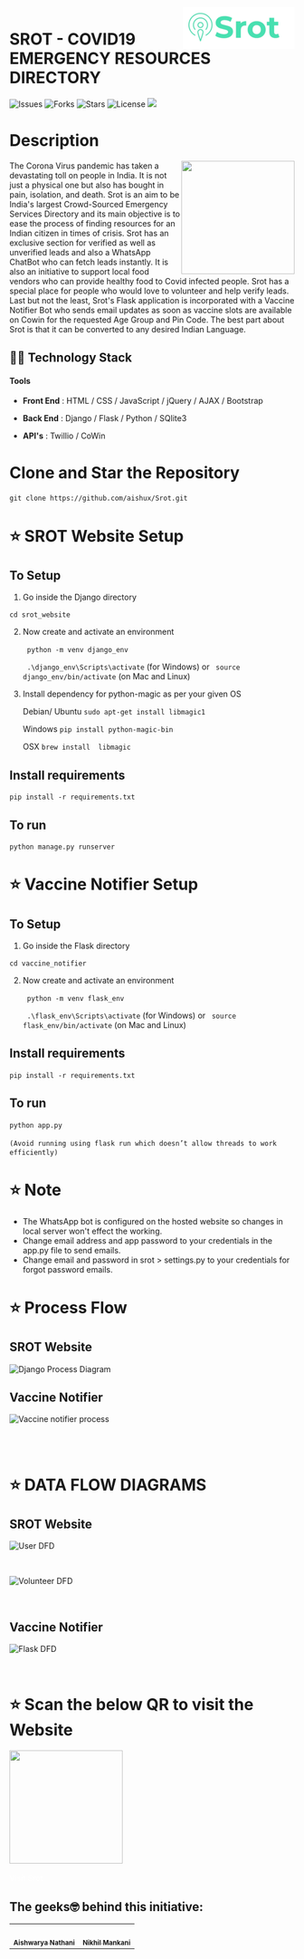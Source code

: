 <img align="right" src="https://github.com/aishux/Srot/blob/master/media/images/logo_smallest.png"> 

# SROT - COVID19 EMERGENCY RESOURCES DIRECTORY



![Issues](https://img.shields.io/github/issues/aishux/Srot.git)
![Forks](https://img.shields.io/github/forks/aishux/Srot.git)
![Stars](https://img.shields.io/github/stars/aishux/Srot.git)
![License](https://img.shields.io/github/license/aishux/Srot.git)
![](https://warehouse-camo.ingress.cmh1.psfhosted.org/582ab2eba9d0e0f4acbea2fd883f604349908147/68747470733a2f2f696d672e736869656c64732e696f2f707970692f707976657273696f6e732f74656e736f72666c6f772e7376673f7374796c653d706c6173746963)

# Description 
<img align="right" src="https://www.who.int/images/default-source/imported/world-health-day-2019-health-is-a-human-right.gif" width = "200" height = "200">
The Corona Virus pandemic has taken a devastating toll on people in India. It is not just a physical one but also has bought in pain, isolation, and death. Srot is an aim to be India's largest Crowd-Sourced Emergency Services Directory and its main objective is to ease the process of finding resources for an Indian citizen in times of crisis. Srot has an exclusive section for verified as well as unverified leads and also a WhatsApp ChatBot who can fetch leads instantly. It is also an initiative to support local food vendors who can provide healthy food to Covid infected people. Srot has a special place for people who would love to volunteer and help verify leads. Last but not the least, Srot's Flask application is incorporated with a Vaccine Notifier Bot who sends email updates as soon as vaccine slots are available on Cowin for the requested Age Group and Pin Code. The best part about Srot is that it can be converted to any desired Indian Language. 

## 👩‍💻 Technology Stack
#### **Tools**

- **Front End** : HTML / CSS / JavaScript / jQuery / AJAX / Bootstrap 

- **Back End** : Django / Flask / Python / SQlite3

- **API's** : Twillio / CoWin 

# Clone and Star the Repository

``` git clone https://github.com/aishux/Srot.git ```

# :star: SROT Website Setup

## To Setup 

1. Go inside the Django directory
``` 	
cd srot_website
``` 

2. Now create and activate an environment

	``` python -m venv django_env``` 

	``` .\django_env\Scripts\activate```  (for Windows) or ``` source django_env/bin/activate```  (on Mac and Linux)

3. Install dependency for python-magic as per your given OS

	Debian/ Ubuntu
	```sudo apt-get install libmagic1```

	Windows
	```pip install python-magic-bin```

	OSX
	```brew install  libmagic```


## Install requirements

	pip install -r requirements.txt

## To run 

	python manage.py runserver 
	

# :star: Vaccine Notifier Setup

## To Setup 

1. Go inside the Flask directory
``` 	
cd vaccine_notifier
``` 

2. Now create and activate an environment

	``` python -m venv flask_env``` 

	``` .\flask_env\Scripts\activate```  (for Windows) or ``` source flask_env/bin/activate```  (on Mac and Linux)

## Install requirements

	pip install -r requirements.txt

## To run 

	python app.py
	
	(Avoid running using flask run which doesn’t allow threads to work efficiently)

# :star: Note

- The WhatsApp bot is configured on the hosted website so changes in local server won't effect the working.
- Change email address and app password to your credentials in the app.py file to send emails.
- Change email and password in srot > settings.py to your credentials for forgot password emails.

# :star: Process Flow

## SROT Website

![Django Process Diagram ](https://user-images.githubusercontent.com/55614782/119251296-95224500-bbc3-11eb-82b8-53f010b7f661.jpg)

## Vaccine Notifier

![Vaccine notifier process](https://user-images.githubusercontent.com/55614782/119254491-37e2bf80-bbd4-11eb-907a-3b70474545d3.jpeg)

<br>
<br>

# :star: DATA FLOW DIAGRAMS

## SROT Website

![User DFD](https://user-images.githubusercontent.com/55614782/119254609-e25ae280-bbd4-11eb-831e-aea80dc1f0e4.jpg)

<br>

![Volunteer DFD](https://user-images.githubusercontent.com/55614782/119254513-547ef780-bbd4-11eb-94a2-066c26bf305b.jpg)

<br>

## Vaccine Notifier

![Flask DFD](https://user-images.githubusercontent.com/61228436/119272987-71441b00-bc26-11eb-8acc-460f4cac8c67.jpeg)

<br>

# :star: Scan the below QR to visit the Website

<!-- ![qrcode](https://user-images.githubusercontent.com/55614782/119258790-dc6efc80-bbe8-11eb-857c-3a2ca2c61852.png) -->
<img src="https://user-images.githubusercontent.com/55614782/119258790-dc6efc80-bbe8-11eb-857c-3a2ca2c61852.png" width="200" height="200">

<a href="https://srot.pythonanywhere.com/" style="text-decoration:none; color:white;">Visit Srot</a>

## The geeks🤓 behind this initiative:

<table>
  <tr>
    <td align="center"><a href="https://github.com/aishux"><img src="https://avatars.githubusercontent.com/u/61228436?v=4" width="100px;" alt=""/><br /><sub><b>Aishwarya Nathani</b></sub></a><br /></td>
    <td align="center"><a href="https://github.com/niksm7"><img src="https://avatars.githubusercontent.com/u/55614782?v=4" width="100px;" alt=""/><br /><sub><b>Nikhil Mankani</b></sub></a><br /></td>
  </tr>
</table>

